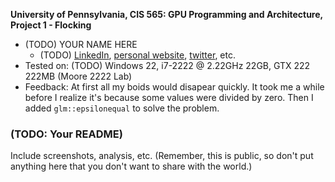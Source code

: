 **University of Pennsylvania, CIS 565: GPU Programming and Architecture,
Project 1 - Flocking**

* (TODO) YOUR NAME HERE
  * (TODO) [LinkedIn](), [personal website](), [twitter](), etc.
* Tested on: (TODO) Windows 22, i7-2222 @ 2.22GHz 22GB, GTX 222 222MB (Moore 2222 Lab)
* Feedback: At first all my boids would disapear quickly. It took me a while before I realize it's because some values were divided by zero. Then I added `glm::epsilonequal` to solve the problem.

### (TODO: Your README)

Include screenshots, analysis, etc. (Remember, this is public, so don't put
anything here that you don't want to share with the world.)
